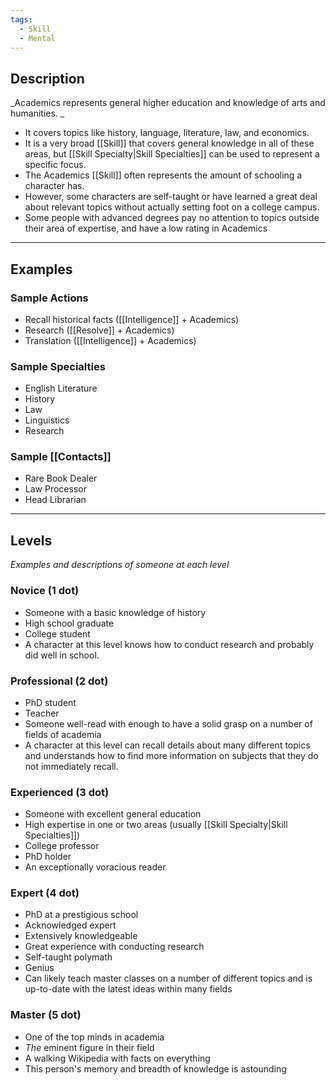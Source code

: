 ```yaml
---
tags:
  - Skill
  - Mental
---
```

## Description

_Academics represents general higher education and knowledge of arts and humanities. _
- It covers topics like history, language, literature, law, and economics. 
- It is a very broad [[Skill]] that covers general knowledge in all of these areas, but [[Skill Specialty|Skill Specialties]] can be used to represent a specific focus. 
- The Academics [[Skill]] often represents the amount of schooling a character has. 
- However, some characters are self-taught or have learned a great deal about relevant topics without actually setting foot on a college campus. 
- Some people with advanced degrees pay no attention to topics outside their area of expertise, and have a low rating in Academics

---

## Examples

### Sample Actions

- Recall historical facts ([[Intelligence]] + Academics)
- Research ([[Resolve]] + Academics)
- Translation ([[Intelligence]] + Academics)

### Sample Specialties

- English Literature
- History
- Law
- Linguistics
- Research

### Sample [[Contacts]]

- Rare Book Dealer
- Law Processor
- Head Librarian

---

## Levels

_Examples and descriptions of someone at each level_

### Novice (1 dot)

- Someone with a basic knowledge of history
- High school graduate
- College student
- A character at this level knows how to conduct research and probably did well in school.

### Professional (2 dot)

- PhD student
- Teacher
- Someone well-read with enough to have a solid grasp on a number of fields of academia
- A character at this level can recall details about many different topics and understands how to find more information on subjects that they do not immediately recall.

### Experienced (3 dot)

- Someone with excellent general education
- High expertise in one or two areas (usually [[Skill Specialty|Skill Specialties]])
- College professor
- PhD holder
- An exceptionally voracious reader

### Expert (4 dot)

- PhD at a prestigious school
- Acknowledged expert
- Extensively knowledgeable
- Great experience with conducting research
- Self-taught polymath
- Genius
- Can likely teach master classes on a number of different topics and is up-to-date with the latest ideas within many fields

### Master (5 dot)

- One of the top minds in academia
- _The_ eminent figure in their field
- A walking Wikipedia with facts on everything
- This person's memory and breadth of knowledge is astounding
